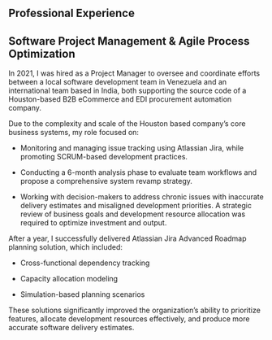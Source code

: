 ## Professional Experience
## Software Project Management & Agile Process Optimization

In 2021, I was hired as a Project Manager to oversee and coordinate efforts between a local software development team in Venezuela and an international team based in India, both supporting the source code of a Houston-based B2B eCommerce and EDI procurement automation company.

Due to the complexity and scale of the Houston based company’s core business systems, my role focused on:

- Monitoring and managing issue tracking using Atlassian Jira, while promoting SCRUM-based development practices.
 
- Conducting a 6-month analysis phase to evaluate team workflows and propose a comprehensive system revamp strategy.
 
- Working with decision-makers to address chronic issues with inaccurate delivery estimates and misaligned development priorities. A strategic review of business goals and development resource allocation was required to optimize investment and output.

After a year, I successfully delivered Atlassian Jira Advanced Roadmap planning solution, which included:

- Cross-functional dependency tracking

- Capacity allocation modeling

- Simulation-based planning scenarios

These solutions significantly improved the organization’s ability to prioritize features, allocate development resources effectively, and produce more accurate software delivery estimates.
